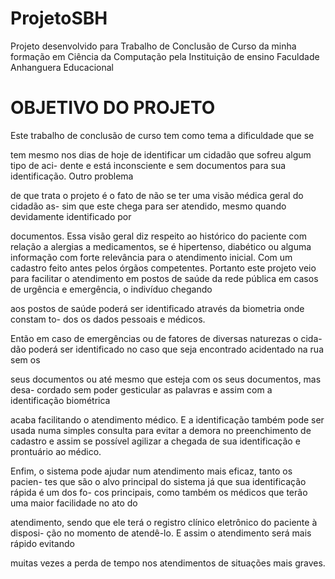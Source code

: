 # ProjetoSBH
Projeto desenvolvido para Trabalho de Conclusão de Curso da minha formação em Ciência da Computação pela Instituição de ensino Faculdade Anhanguera Educacional

# OBJETIVO DO PROJETO 

Este trabalho de conclusão de curso tem como tema a dificuldade que se

tem mesmo nos dias de hoje de identificar um cidadão que sofreu algum tipo de aci-
dente e está inconsciente e sem documentos para sua identificação. Outro problema

de que trata o projeto é o fato de não se ter uma visão médica geral do cidadão as-
sim que este chega para ser atendido, mesmo quando devidamente identificado por

documentos. Essa visão geral diz respeito ao histórico do paciente com relação a
alergias a medicamentos, se é hipertenso, diabético ou alguma informação com forte
relevância para o atendimento inicial. Com um cadastro feito antes pelos órgãos
competentes. Portanto este projeto veio para facilitar o atendimento em postos de
saúde da rede pública em casos de urgência e emergência, o indivíduo chegando

aos postos de saúde poderá ser identificado através da biometria onde constam to-
dos os dados pessoais e médicos.

Então em caso de emergências ou de fatores de diversas naturezas o cida-
dão poderá ser identificado no caso que seja encontrado acidentado na rua sem os

seus documentos ou até mesmo que esteja com os seus documentos, mas desa-
cordado sem poder gesticular as palavras e assim com a identificação biométrica

acaba facilitando o atendimento médico. E a identificação também pode ser usada
numa simples consulta para evitar a demora no preenchimento de cadastro e assim
se possível agilizar a chegada de sua identificação e prontuário ao médico.

Enfim, o sistema pode ajudar num atendimento mais eficaz, tanto os pacien-
tes que são o alvo principal do sistema já que sua identificação rápida é um dos fo-
cos principais, como também os médicos que terão uma maior facilidade no ato do

atendimento, sendo que ele terá o registro clínico eletrônico do paciente à disposi-
ção no momento de atendê-lo. E assim o atendimento será mais rápido evitando

muitas vezes a perda de tempo nos atendimentos de situações mais graves.
